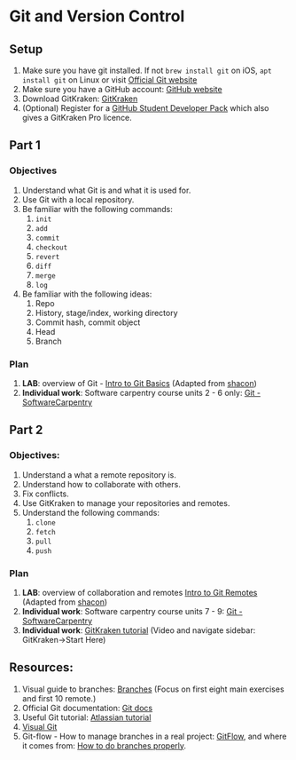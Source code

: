 # Git and Version Control

## Setup 
1. Make sure you have git installed.  If not `brew install git` on iOS, `apt install git` on Linux or visit [Official Git website](https://git-scm.com/)
2. Make sure you have a GitHub account: [GitHub website](https://github.com/)
3. Download GitKraken: [GitKraken](https://support.gitkraken.com)
4. (Optional) Register for a [GitHub Student Developer Pack](https://education.github.com/pack/join) which also gives a GitKraken Pro licence.


## Part 1
### Objectives
1. Understand what Git is and what it is used for. 
2. Use Git with a local repository. 
3. Be familiar with the following commands: 
    1. `init`
    2. `add`
    3. `commit`
    4. `checkout`
    5. `revert`
    6. `diff`
    7. `merge`
    8. `log`
4. Be familiar with the following ideas:
    1. Repo
    2. History, stage/index, working directory
    3. Commit hash, commit object
    4. Head
    5. Branch

### Plan
1. **LAB**: overview of Git - [Intro to Git Basics](../presentations/git_basics.pdf) (Adapted from [shacon](https://github.com/schacon/git-presentations/blob/master/basic_git_talk/))
2. **Individual work**: Software carpentry course units 2 - 6 only: [Git - SoftwareCarpentry](http://swcarpentry.github.io/git-novice/)

## Part 2
### Objectives:
1. Understand a what a remote repository is. 
2. Understand how to collaborate with others. 
3. Fix conflicts. 
2. Use GitKraken to manage your repositories and remotes. 
3. Understand the following commands: 
    1. `clone`
    2. `fetch`
    3. `pull`
    4. `push`

### Plan
1. **LAB**: overview of collaboration and remotes [Intro to Git Remotes](../presentations/git_remotes.pdf) (Adapted from [shacon](https://github.com/schacon/git-presentations/blob/master/basic_git_talk/))
2. **Individual work**: Software carpentry course units 7 - 9: [Git - SoftwareCarpentry](http://swcarpentry.github.io/git-novice/)
3. **Individual work**: [GitKraken tutorial](https://support.gitkraken.com) (Video and navigate sidebar: GitKraken->Start Here)

## Resources:
1. Visual guide to branches: [Branches](https://learngitbranching.js.org/) (Focus on first eight main exercises and first 10 remote.)
2. Official Git documentation: [Git docs](https://git-scm.com/doc)
3. Useful Git tutorial: [Atlassian tutorial](https://www.atlassian.com/git/tutorials/)
4. [Visual Git](http://marklodato.github.io/visual-git-guide/index-en.html)
5. Git-flow - How to manage branches in a real project: [GitFlow](https://support.gitkraken.com/repositories/git-flow), and where it comes from: [How to do branches properly](http://nvie.com/posts/a-successful-git-branching-model/).
